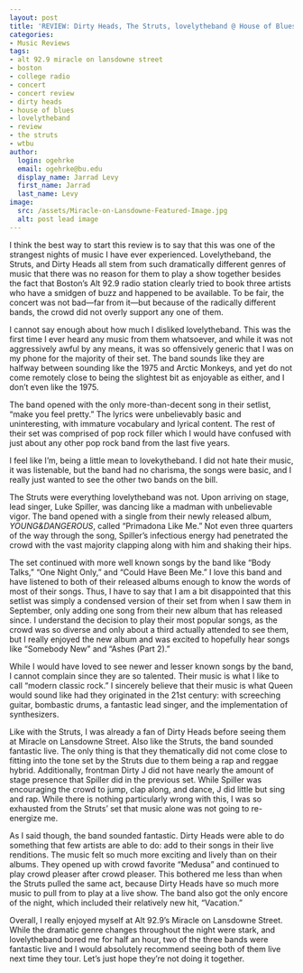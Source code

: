 ```yaml
---
layout: post
title: 'REVIEW: Dirty Heads, The Struts, lovelytheband @ House of Blues 12/03'
categories:
- Music Reviews
tags:
- alt 92.9 miracle on lansdowne street
- boston
- college radio
- concert
- concert review
- dirty heads
- house of blues
- lovelytheband
- review
- the struts
- wtbu
author:
  login: ogehrke
  email: ogehrke@bu.edu
  display_name: Jarrad Levy
  first_name: Jarrad
  last_name: Levy
image:
  src: /assets/Miracle-on-Lansdowne-Featured-Image.jpg
  alt: post lead image
---
```

I think the best way to start this review is to say that this was one of the strangest nights of music I have ever experienced. Lovelytheband, the Struts, and Dirty Heads all stem from such dramatically different genres of music that there was no reason for them to play a show together besides the fact that Boston’s Alt 92.9 radio station clearly tried to book three artists who have a smidgen of buzz and happened to be available. To be fair, the concert was not bad—far from it—but because of the radically different bands, the crowd did not overly support any one of them.

I cannot say enough about how much I disliked lovelytheband. This was the first time I ever heard any music from them whatsoever, and while it was not aggressively awful by any means, it was so offensively generic that I was on my phone for the majority of their set. The band sounds like they are halfway between sounding like the 1975 and Arctic Monkeys, and yet do not come remotely close to being the slightest bit as enjoyable as either, and I don’t even like the 1975.

The band opened with the only more-than-decent song in their setlist, “make you feel pretty.” The lyrics were unbelievably basic and uninteresting, with immature vocabulary and lyrical content. The rest of their set was comprised of pop rock filler which I would have confused with just about any other pop rock band from the last five years.

I feel like I’m, being a little mean to lovekytheband. I did not hate their music, it was listenable, but the band had no charisma, the songs were basic, and I really just wanted to see the other two bands on the bill.

The Struts were everything lovelytheband was not. Upon arriving on stage, lead singer, Luke Spiller, was dancing like a madman with unbelievable vigor. The band opened with a single from their newly released album, _YOUNG&DANGEROUS_, called “Primadona Like Me.” Not even three quarters of the way through the song, Spiller’s infectious energy had penetrated the crowd with the vast majority clapping along with him and shaking their hips.

The set continued with more well known songs by the band like “Body Talks,” “One Night Only,” and “Could Have Been Me.” I love this band and have listened to both of their released albums enough to know the words of most of their songs. Thus, I have to say that I am a bit disappointed that this setlist was simply a condensed version of their set from when I saw them in September, only adding one song from their new album that has released since. I understand the decision to play their most popular songs, as the crowd was so diverse and only about a third actually attended to see them, but I really enjoyed the new album and was excited to hopefully hear songs like “Somebody New” and “Ashes (Part 2).”

While I would have loved to see newer and lesser known songs by the band, I cannot complain since they are so talented. Their music is what I like to call “modern classic rock.” I sincerely believe that their music is what Queen would sound like had they originated in the 21st century: with screeching guitar, bombastic drums, a fantastic lead singer, and the implementation of synthesizers.

Like with the Struts, I was already a fan of Dirty Heads before seeing them at Miracle on Lansdowne Street. Also like the Struts, the band sounded fantastic live. The only thing is that they thematically did not come close to fitting into the tone set by the Struts due to them being a rap and reggae hybrid. Additionally, frontman Dirty J did not have nearly the amount of stage presence that Spiller did in the previous set. While Spiller was encouraging the crowd to jump, clap along, and dance, J did little but sing and rap. While there is nothing particularly wrong with this, I was so exhausted from the Struts’ set that music alone was not going to re-energize me.

As I said though, the band sounded fantastic. Dirty Heads were able to do something that few artists are able to do: add to their songs in their live renditions. The music felt so much more exciting and lively than on their albums. They opened up with crowd favorite “Medusa” and continued to play crowd pleaser after crowd pleaser. This bothered me less than when the Struts pulled the same act, because Dirty Heads have so much more music to pull from to play at a live show. The band also got the only encore of the night, which included their relatively new hit, “Vacation.”

Overall, I really enjoyed myself at Alt 92.9’s Miracle on Lansdowne Street. While the dramatic genre changes throughout the night were stark, and lovelytheband bored me for half an hour, two of the three bands were fantastic live and I would absolutely recommend seeing both of them live next time they tour. Let’s just hope they’re not doing it together.